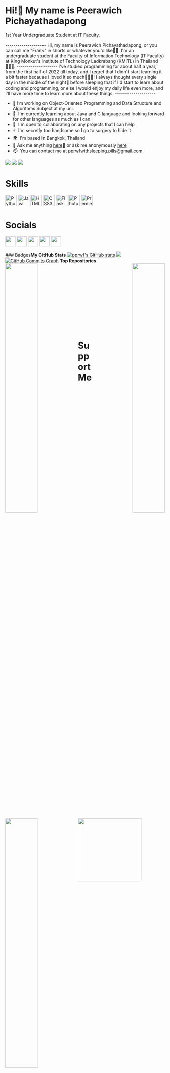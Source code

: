 Hi!👋 My name is Peerawich Pichayathadapong
========================================================================================================================================

1st Year Undergraduate Student at IT Faculty.

\-------------------- Hi, my name is Peerawich Pichayathadapong, or you can call me "Frank" in shorts or whatever you'd like🦭🦈. I'm an undergraduate student at the Faculty of Information Technology (IT Faculty) at King Monkut's Institute of Technology Ladkrabang (KMITL) in Thailand🧑🏻‍💻. -------------------- I've studied programming for about half a year, from the first half of 2022 till today, and I regret that I didn't start learning it a bit faster because I loved it so much💖💘✨! I always thought every single day in the middle of the night🌃 before sleeping that if I'd start to learn about coding and programming, or else I would enjoy my daily life even more, and I'll have more time to learn more about these things. --------------------

*   🔭  I’m working on Object-Oriented Programming and Data Structure and Algorithms Subject at my uni.
*   🧠  I'm currently learning about Java and C language and looking forward for other languages as much as I can.
*   🤝  I'm open to collaborating on any projects that I can help
*   ⚡  I'm secretly too handsome so I go to surgery to hide it
*   🌍  I'm based in Bangkok, Thailand
*   💬  Ask me anything [here](https://ask.fm/askingpills)🙂 or ask me anonymously [here](ngl.link/_pprwf12228)
*   📫  You can contact me at [pprwfwithsleeping.pills@gmail.com](mailto:pprwfwithsleeping.pills@gmail.com)

<a href="https://www.github.com/pprwf" target="_blank" rel="noreferrer">
<img src="https://img.shields.io/github/followers/pprwf?logo=github&style=for-the-badge&color=0891b2&labelColor=1c1917" /></a>
<a href="https://www.twitter.com/relaxed_pills" target="_blank" rel="noreferrer">
<img src="https://img.shields.io/twitter/follow/relaxed_pills?logo=twitter&style=for-the-badge&color=0891b2&labelColor=1c1917" /></a>
<a href="https://www.twitch.tv/pprwf_" target="_blank" rel="noreferrer">
<img src="https://img.shields.io/twitch/status/pprwf_?logo=twitchsx&style=for-the-badge&color=0891b2&labelColor=1c1917&label=TWITCH+STATUS" /></a>

# Skills 
<p align="left">
<a href="https://www.python.org/" target="_blank" rel="noreferrer"><img src="https://raw.githubusercontent.com/danielcranney/readme-generator/main/public/icons/skills/python-colored.svg" width="36" height="36" alt="Python" /></a>
<a href="https://www.oracle.com/java/" target="_blank" rel="noreferrer"><img src="https://raw.githubusercontent.com/danielcranney/readme-generator/main/public/icons/skills/java-colored.svg" width="36" height="36" alt="Java" /></a>
<a href="https://developer.mozilla.org/en-US/docs/Glossary/HTML5" target="_blank" rel="noreferrer"><img src="https://raw.githubusercontent.com/danielcranney/readme-generator/main/public/icons/skills/html5-colored.svg" width="36" height="36" alt="HTML5" /></a>
<a href="https://www.w3.org/TR/CSS/#css" target="_blank" rel="noreferrer"><img src="https://raw.githubusercontent.com/danielcranney/readme-generator/main/public/icons/skills/css3-colored.svg" width="36" height="36" alt="CSS3" /></a>
<a href="https://flask.palletsprojects.com/en/2.0.x/" target="_blank" rel="noreferrer"><img src="https://raw.githubusercontent.com/danielcranney/readme-generator/main/public/icons/skills/flask-colored-dark.svg" width="36" height="36" alt="Flask" /></a>
<a href="https://www.adobe.com/uk/products/photoshop.html" target="_blank" rel="noreferrer"><img src="https://raw.githubusercontent.com/danielcranney/readme-generator/main/public/icons/skills/photoshop-colored-dark.svg" width="36" height="36" alt="Photoshop" /></a>
<a href="https://www.adobe.com/uk/products/premiere.html" target="_blank" rel="noreferrer"><img src="https://raw.githubusercontent.com/danielcranney/readme-generator/main/public/icons/skills/premierepro-colored-dark.svg" width="36" height="36" alt="Premiere Pro" /></a>
</p>

# Socials
<p align="left">
<a href="https://www.facebook.com/FrankPeerawichPichayathadapong" target="_blank" rel="noreferrer"><img src="https://raw.githubusercontent.com/danielcranney/readme-generator/main/public/icons/socials/facebook.svg" width="32" height="32" /></a>
<a href="https://www.github.com/pprwf" target="_blank" rel="noreferrer"><img src="https://raw.githubusercontent.com/danielcranney/readme-generator/main/public/icons/socials/github-dark.svg" width="32" height="32" /></a>
<a href="http://www.instagram.com/_pprwf" target="_blank" rel="noreferrer"><img src="https://raw.githubusercontent.com/danielcranney/readme-generator/main/public/icons/socials/instagram.svg" width="32" height="32" /></a>
<a href="https://www.twitter.com/relaxed_pills" target="_blank" rel="noreferrer"><img src="https://raw.githubusercontent.com/danielcranney/readme-generator/main/public/icons/socials/twitter.svg" width="32" height="32" /></a>
<a href="https://www.twitch.tv/pprwf_" target="_blank" rel="noreferrer"><img src="https://raw.githubusercontent.com/danielcranney/readme-generator/main/public/icons/socials/twitch.svg" width="32" height="32" /></a></p>### Badges<b>My GitHub Stats</b>
<a href="http://www.github.com/pprwf"><img src="https://github-readme-stats.vercel.app/api?username=pprwf&show_icons=true&hide=prs,issues,&count_private=true&title_color=0891b2&text_color=ffffff&icon_color=0891b2&bg_color=1c1917&hide_border=true&show_icons=true" alt="pprwf's GitHub stats" /></a>
<a href="http://www.github.com/pprwf"><img src="https://github-readme-streak-stats.herokuapp.com/?user=pprwf&stroke=ffffff&background=1c1917&ring=0891b2&fire=0891b2&currStreakNum=ffffff&currStreakLabel=0891b2&sideNums=ffffff&sideLabels=ffffff&dates=ffffff&hide_border=true" /></a>
<a href="http://www.github.com/pprwf"><img src="https://github-readme-activity-graph.cyclic.app/graph?username=pprwf&bg_color=1c1917&color=ffffff&line=0891b2&point=ffffff&area_color=1c1917&area=true&hide_border=true&custom_title=GitHub%20Commits%20Graph" alt="GitHub Commits Graph" /></a>
<b>Top Repositories</b><div width="100%" align="center"><a href="https://github.com/pprwf/OOP-Y1S2" align="left"><img align="left" width="45%" src="https://github-readme-stats.vercel.app/api/pin/?username=pprwf&repo=OOP-Y1S2&title_color=0891b2&text_color=ffffff&icon_color=0891b2&bg_color=1c1917&hide_border=true&locale=en" /></a><a href="https://github.com/pprwf/DSA-Y1S2" align="right"><img align="right" width="45%" src="https://github-readme-stats.vercel.app/api/pin/?username=pprwf&repo=DSA-Y1S2&title_color=0891b2&text_color=ffffff&icon_color=0891b2&bg_color=1c1917&hide_border=true&locale=en" /></a></div><br /><br /><br /><br /><br /><br /><br /><br /><br /><br /><br /><br /><div width="100%" align="center"><a href="https://github.com/pprwf/PSCP-Y1S1" align="left"><img align="left" width="45%" src="https://github-readme-stats.vercel.app/api/pin/?username=pprwf&repo=PSCP-Y1S1&title_color=0891b2&text_color=ffffff&icon_color=0891b2&bg_color=1c1917&hide_border=true&locale=en" /></a></div>

# Support Me
<a href="https://www.buymeacoffee.com/pprwf"><img src="https://cdn.buymeacoffee.com/buttons/v2/default-yellow.png" width="200" /></a>
